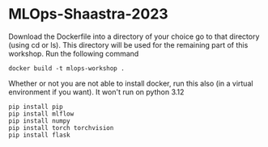 # MLOps-Shaastra-2023
Download the Dockerfile into a directory of your choice go to that directory (using cd or ls).
This directory will be used for the remaining part of this workshop.
Run the following command
```
docker build -t mlops-workshop .
```
Whether or not you are not able to install docker, run this also (in a virtual environment if you want). It won't run on python 3.12 
```
pip install pip
pip install mlflow
pip install numpy
pip install torch torchvision
pip install flask
```
